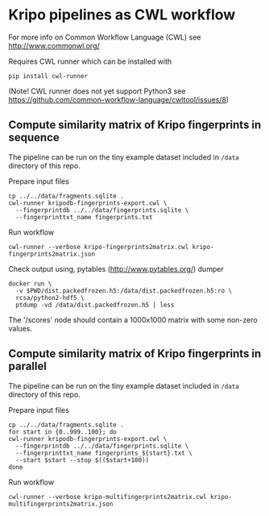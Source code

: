 # Kripo pipelines as CWL workflow

For more info on Common Workflow Language (CWL) see http://www.commonwl.org/

Requires CWL runner which can be installed with
```
pip install cwl-runner
```
(Note! CWL runner does not yet support Python3 see https://github.com/common-workflow-language/cwltool/issues/8)

## Compute similarity matrix of Kripo fingerprints in sequence

The pipeline can be run on the tiny example dataset included in `/data` directory of this repo.

Prepare input files
```
cp ../../data/fragments.sqlite .
cwl-runner kripodb-fingerprints-export.cwl \
  --fingerprintdb ../../data/fingerprints.sqlite \
  --fingerprinttxt_name fingerprints.txt
```

Run workflow
```
cwl-runner --verbose kripo-fingerprints2matrix.cwl kripo-fingerprints2matrix.json
```

Check output using, pytables (http://www.pytables.org/) dumper
```
docker run \
  -v $PWD/dist.packedfrozen.h5:/data/dist.packedfrozen.h5:ro \
  rcsa/python2-hdf5 \
  ptdump -vd /data/dist.packedfrozen.h5 | less
```
The '/scores' node should contain a 1000x1000 matrix with some non-zero values.

## Compute similarity matrix of Kripo fingerprints in parallel

The pipeline can be run on the tiny example dataset included in `/data` directory of this repo.

Prepare input files
```
cp ../../data/fragments.sqlite .
for start in {0..999..100}; do
cwl-runner kripodb-fingerprints-export.cwl \
  --fingerprintdb ../../data/fingerprints.sqlite \
  --fingerprinttxt_name fingerprints_${start}.txt \
  --start $start --stop $(($start+100))
done
```

Run workflow
```
cwl-runner --verbose kripo-multifingerprints2matrix.cwl kripo-multifingerprints2matrix.json
```
